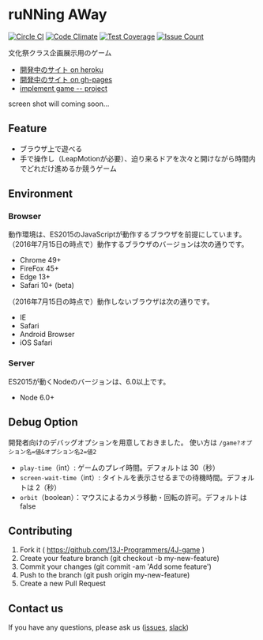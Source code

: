 # ruNNing AWay

[![Circle CI](https://circleci.com/gh/13J-Programmers/4J-game/tree/master.svg?style=shield)](https://circleci.com/gh/13J-Programmers/4J-game/tree/master)
[![Code Climate](https://codeclimate.com/github/13J-Programmers/4J-game/badges/gpa.svg)](https://codeclimate.com/github/13J-Programmers/4J-game)
[![Test Coverage](https://codeclimate.com/github/13J-Programmers/4J-game/badges/coverage.svg)](https://codeclimate.com/github/13J-Programmers/4J-game/coverage)
[![Issue Count](https://codeclimate.com/github/13J-Programmers/4J-game/badges/issue_count.svg)](https://codeclimate.com/github/13J-Programmers/4J-game)


文化祭クラス企画展示用のゲーム

- [開発中のサイト on heroku](http://n4js.herokuapp.com/)
- [開発中のサイト on gh-pages](http://13j-programmers.github.io/4J-game/public/index.html)
- [implement game -- project](https://github.com/13J-Programmers/4J-game/projects/1)

screen shot will coming soon...

Feature
-------

- ブラウザ上で遊べる
- 手で操作し（LeapMotionが必要）、迫り来るドアを次々と開けながら時間内でどれだけ進めるか競うゲーム

Environment
------------

### Browser

動作環境は、ES2015のJavaScriptが動作するブラウザを前提にしています。
（2016年7月15日の時点で）動作するブラウザのバージョンは次の通りです。

- Chrome 49+
- FireFox 45+
- Edge 13+
- Safari 10+ (beta)

（2016年7月15日の時点で）動作しないブラウザは次の通りです。

- IE
- Safari
- Android Browser
- iOS Safari

### Server

ES2015が動くNodeのバージョンは、6.0以上です。

- Node 6.0+


Debug Option
------------

開発者向けのデバッグオプションを用意しておきました。
使い方は `/game?オプション名=値&オプション名2=値2`

- `play-time`（int）: ゲームのプレイ時間。デフォルトは 30（秒）
- `screen-wait-time`（int）: タイトルを表示させるまでの待機時間。デフォルトは 2（秒）
- `orbit`（boolean）：マウスによるカメラ移動・回転の許可。デフォルトは false


Contributing
------------

1. Fork it ( https://github.com/13J-Programmers/4J-game )
2. Create your feature branch (git checkout -b my-new-feature)
3. Commit your changes (git commit -am 'Add some feature')
4. Push to the branch (git push origin my-new-feature)
5. Create a new Pull Request


Contact us
----------

If you have any questions, please ask us ([issues](https://github.com/13J-Programmers/4J-game/issues), [slack](https://n13decs.slack.com/))
